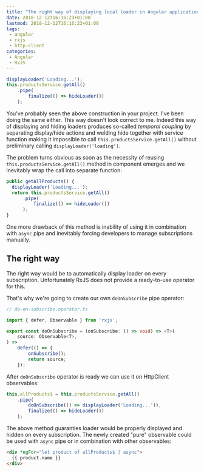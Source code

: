 ```yaml
---
title: "The right way of displaying local loader in Angular application"
date: 2018-12-12T16:16:23+01:00
lastmod: 2018-12-12T16:16:23+01:00
tags:
 - angular
 - rxjs
 - http-client
categories:
 - Angular
 - RxJS
---
```


```typescript
displayLoader('Loading...');
this.productsService.getAll()
    .pipe(
        finalize(() => hideLoader())
    );
```

You've probably seen the above construction in your project. I've been
doing the same either. This way doesn't look correct to me. Indeed this way of displaying and hiding
loaders produces so-called *temporal coupling* by separating display/hide actions and welding hide together with
service function making it impossible to call `this.productsService.getAll()` without preliminary calling `displayLoader('loading')`.

The problem turns obvious as soon as the necessity of reusing `this.productsService.getAll()` method in component
emerges and we inevitably wrap the call into separate function:

```typescript
public getAllProducts() {
  displayLoader('Loading...');
  return this.productsService.getAll()
      .pipe(
          finalize(() => hideLoader())
      );
}
```

One more drawback of this method is inability of using it in combination with
`async` pipe and inevitably forcing developers to manage subscriptions manually.

## The right way

The right way would be to automatically display loader on every subscription.
Unfortunately RxJS does not provide a ready-to-use operator for this.

That's why we're going to create our own `doOnSubscribe` pipe operator:

```typescript
// do-on-subscribe.operator.ts

import { defer, Observable } from 'rxjs';

export const doOnSubscribe = (onSubscribe: () => void) => <T>(
    source: Observable<T>,
) =>
    defer(() => {
        onSubscribe();
        return source;
    });
```


After `doOnSubscribe` operator is ready we can use it on HttpClient observables:

```typescript
this.allProducts$ = this.productsService.getAll()
    .pipe(
        doOnSubscribe(() => displayLoader('Loading...')),
        finalize(() => hideLoader())
    );

```

The above method guaranties loader would be properly displayed and hidden on every subscription.
The newly created "pure" observable could be used with `async` pipe or in combination with other observables:

```html
<div *ngFor="let product of allProducts$ | async">
  {{ product.name }}
</div>
```

